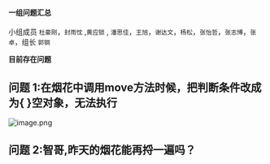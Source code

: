 #### 一组问题汇总

小组成员 `杜豪刚`，`封雨忱` ,`黄应锁` , `潘思佳`，`王旭`，`谢达文`，`杨松`，`张怡哲`，`张志博`，`张卓`，组长 `郭钢`

**目前存在问题**

## 问题 1:在烟花中调用move方法时候，把判断条件改成为{ }空对象，无法执行
![image.png](https://upload-images.jianshu.io/upload_images/18300474-41eb5ac96adaefa0.png?imageMogr2/auto-orient/strip%7CimageView2/2/w/1240)

## 问题 2:智哥,昨天的烟花能再捋一遍吗？
